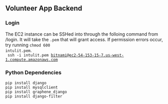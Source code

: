 ## Volunteer App Backend




### Login
The EC2 instance can be SSHed into through the folloing command from /login. It will take the <code>.pem</code> that will grant access. If permission errors occur, try running <code>chmod 600 intulit.pem</code>.<br>
<code>
ssh -i intulit.pem bitnami@ec2-54-153-15-7.us-west-1.compute.amazonaws.com
</code>

### Python Dependencies
```
pip install django 
pip install mysqlclient 
pip install graphene_django 
pip install django-filter 
```